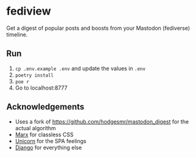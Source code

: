 # fediview

Get a digest of popular posts and boosts from your Mastodon (fediverse) timeline.

## Run

1. `cp .env.example .env` and update the values in `.env`
1. `poetry install`
1. `poe r`
1. Go to localhost:8777

## Acknowledgements

- Uses a fork of https://github.com/hodgesmr/mastodon_digest for the actual algorithm
- [Marx](https://mblode.github.io/marx/) for classless CSS
- [Unicorn](https://www.django-unicorn.com) for the SPA feelings
- [Django](https://www.djangoproject.com/) for everything else
